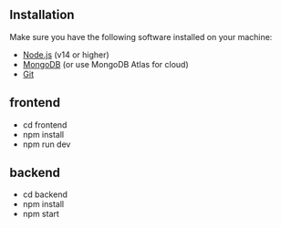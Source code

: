 ## Installation

Make sure you have the following software installed on your machine:

- [Node.js](https://nodejs.org/) (v14 or higher)
- [MongoDB](https://www.mongodb.com/) (or use MongoDB Atlas for cloud)
- [Git](https://git-scm.com/)

## frontend

- cd frontend
- npm install
- npm run dev

## backend

- cd backend
- npm install
- npm start
